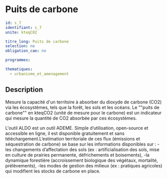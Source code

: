 # Puits de carbone
```yaml
id: s_7
identifiant: s_7
unite: kteqC02

titre_long: Puits de carbone
selection: no
obligation_cae: no

programmes:

thematiques:
  - urbanisme_et_amenagement
```
## Description
Mesure la capacité d'un territoire à absorber du dioxyde de carbone (CO2) via les écosystèmes, tels que la forêt, les sols et les océans. Le ""puits de carbone"" en kteqCO2 (unité de mesure pour le carbone) est un indicateur qui mesure la quantité de CO2 absorbée par ces écosystèmes.

L'outil ALDO est un outil ADEME. Simple d’utilisation, open-source et accessible en ligne, il est disponible gratuitement et sans téléchargement.L’estimation territoriale de ces flux (émissions et séquestration de carbone) se base sur les informations disponibles sur :
-les changements d’affectation des sols (ex : artificialisation des sols, mise en culture de prairies permanente, défrichements et boisements),
-la dynamique forestière (accroissement biologique des végétaux, mortalité, prélèvements),
-les modes de gestion des milieux (ex : pratiques agricoles) qui modifient les stocks de carbone en place.

